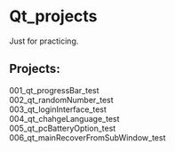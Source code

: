 Qt\_projects
===
Just for practicing.  

## Projects:  
001\_qt\_progressBar\_test  
002\_qt\_randomNumber\_test  
003\_qt\_loginInterface\_test  
004\_qt\_chahgeLanguage\_test  
005\_qt\_pcBatteryOption\_test  
006\_qt\_mainRecoverFromSubWindow\_test  
